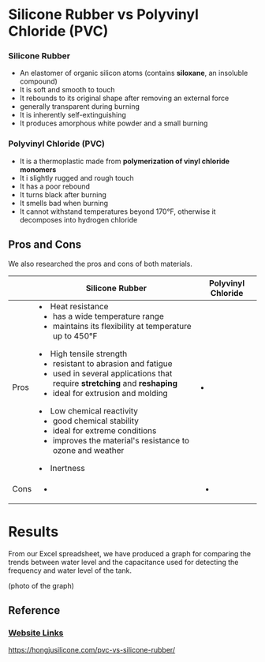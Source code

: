 # Silicone Rubber vs Polyvinyl Chloride (PVC)
### Silicone Rubber
- An elastomer of organic silicon atoms (contains **siloxane**, an insoluble compound)
- It is soft and smooth to touch
- It rebounds to its original shape after removing an external force
- generally transparent during burning
- It is inherently self-extinguishing
- It produces amorphous white powder and a small burning

### Polyvinyl Chloride (PVC)
- It is a thermoplastic made from **polymerization of vinyl chloride monomers**
- It i slightly rugged and rough touch
- It has a poor rebound
- It turns black after burning
- It smells bad when burning
- It cannot withstand temperatures beyond 170&deg;F, otherwise it decomposes into hydrogen chloride

## Pros and Cons
We also researched the pros and cons of both materials.

| | Silicone Rubber | Polyvinyl Chloride |
| --- | --- | --- |
| Pros | <li> Heat resistance <ul><li> has a wide temperature range <li> maintains its flexibility at temperature up to 450&deg;F </li></ul></li></ul> <li> High tensile strength <ul><li> resistant to abrasion and fatigue <li> used in several applications that require **stretching** and **reshaping** <li> ideal for extrusion and molding </li></ul> <li> Low chemical reactivity <ul><li> good chemical stability </li> <li> ideal for extreme conditions </li> <li> improves the material's resistance to ozone and weather </li></ul> <li> Inertness  | <li> |
| Cons | <ul><li> | <ul><li> |

# Results
From  our Excel spreadsheet, we have produced a graph for comparing the trends between water level and the capacitance used for detecting the frequency and water level of the tank.

(photo of the graph)

## Reference
### <u> Website Links </u>

https://hongjusilicone.com/pvc-vs-silicone-rubber/



